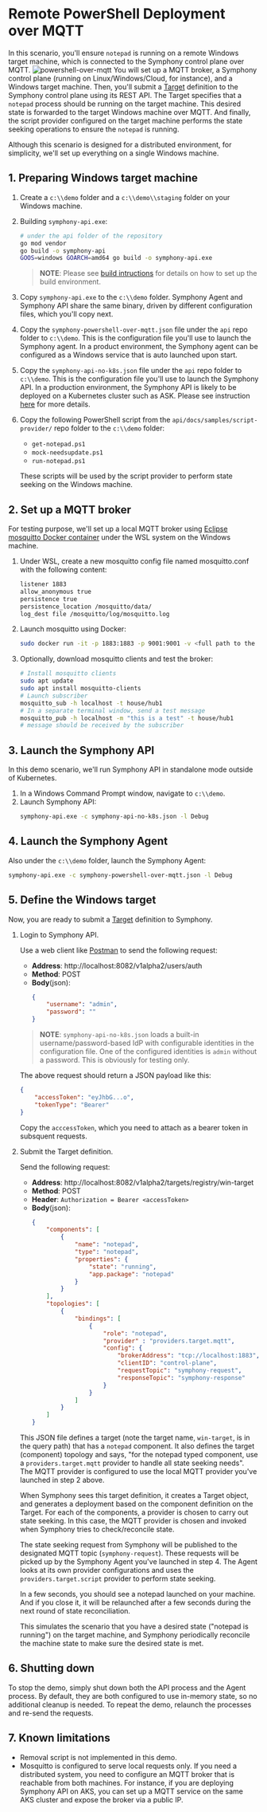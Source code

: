 # Remote PowerShell Deployment over MQTT
In this scenario, you'll ensure ```notepad``` is running on a remote Windows target machine, which is connected to the Symphony control plane over MQTT.
![powershell-over-mqtt](../images/powershell-over-mqtt.png)
You will set up a MQTT broker, a Symphony control plane (running on Linux/Windows/Cloud, for instance), and a Windows target machine. Then, you'll submit a [Target](../uom/target.md) definition to the Symphony control plane using its REST API. The Target specifies that a ```notepad``` process should be running on the target machine. This desired state is forwarded to the target Windows machine over MQTT. And finally, the script provider configured on the target machine performs the state seeking operations to ensure the ```notepad``` is running.

Although this scenario is designed for a distributed environment, for simplicity, we'll set up everything on a single Windows machine. 

## 1. Preparing Windows target machine

1. Create a ```c:\\demo``` folder and a ```c:\\demo\\staging``` folder on your Windows machine. 
2. Building ```symphony-api.exe```:
    ```bash
    # under the api folder of the repository
    go mod vendor
    go build -o symphony-api
    GOOS=windows GOARCH=amd64 go build -o symphony-api.exe
    ```
    > **NOTE**: Please see [build intructions](../build_deployment/build.md) for details on how to set up the build environment.
3. Copy ```symphony-api.exe``` to the ```c:\\demo``` folder. Symphony Agent and Symphony API share the same binary, driven by different configuration files, which you'll copy next.
4. Copy the ```symphony-powershell-over-mqtt.json``` file under the ```api``` repo folder to ```c:\\demo```. This is the configuration file you'll use to launch the Symphony agent. In a product environment, the Symphony agent can be configured as a Windows service that is auto launched upon start.
5. Copy the ```symphony-api-no-k8s.json``` file under the ```api``` repo folder to ```c:\\demo```. This is the configuration file you'll use to launch the Symphony API. In a production environment, the Symphony API is likely to be deployed on a Kubernetes cluster such as ASK. Please see instruction [here](../build_deployment/build_deployment.md) for more details.
6. Copy the following PowerShell script from the ```api/docs/samples/script-provider/``` repo folder to the ```c:\\demo``` folder:
    * ```get-notepad.ps1```
    * ```mock-needsupdate.ps1```
    * ```run-notepad.ps1```
    
    These scripts will be used by the script provider to perform state seeking on the Windows machine.
## 2. Set up a MQTT broker
For testing purpose, we'll set up a local MQTT broker using [Eclipse mosquitto Docker container](https://hub.docker.com/_/eclipse-mosquitto/) under the WSL system on the Windows machine.

1. Under WSL, create a new mosquitto config file named mosquitto.conf with the following content:
    ```bash
    listener 1883
    allow_anonymous true
    persistence true
    persistence_location /mosquitto/data/
    log_dest file /mosquitto/log/mosquitto.log
    ```
2. Launch mosquitto using Docker:
    ```bash
    sudo docker run -it -p 1883:1883 -p 9001:9001 -v <full path to the above mosquitto.conf file>:/mosquitto/config/mosquitto.conf  eclipse-mosquitto
    ```
3. Optionally, download mosquitto clients and test the broker:
    ```bash
    # Install mosquitto clients
    sudo apt update
    sudo apt install mosquitto-clients
    # Launch subscriber
    mosquitto_sub -h localhost -t house/hub1
    # In a separate terminal window, send a test message
    mosquitto_pub -h localhost -m "this is a test" -t house/hub1
    # message should be received by the subscriber
    ```
## 3. Launch the Symphony API
In this demo scenario, we'll run Symphony API in standalone mode outside of Kubernetes.

1. In a Windows Command Prompt window, navigate to ```c:\\demo```.
2. Launch Symphony API:
    ```bash
    symphony-api.exe -c symphony-api-no-k8s.json -l Debug
    ```
## 4. Launch the Symphony Agent
Also under the ```c:\\demo``` folder, launch the Symphony Agent:
```bash
symphony-api.exe -c symphony-powershell-over-mqtt.json -l Debug
```
## 5. Define the Windows target
Now, you are ready to submit a [Target](../uom/target.md) definition to Symphony. 

1. Login to Symphony API.

    Use a web client like [Postman](https://www.postman.com/) to send the following request:

    * **Address**: http://localhost:8082/v1alpha2/users/auth
    * **Method**: POST
    * **Body**(json): 
        ```json
        {
            "username": "admin",
            "password": ""
        }
        ```
    > **NOTE**: ```symphony-api-no-k8s.json``` loads a built-in username/password-based IdP with configurable identities in the configuration file. One of the configured identities is ```admin``` without a password. This is obviously for testing only.

    The above request should return a JSON payload like this:
    ```json
    {
        "accessToken": "eyJhbG...o",
        "tokenType": "Bearer"
    }
    ```
    Copy the ```acccessToken```, which you need to attach as a bearer token in subsquent requests.

2. Submit the Target definition.

    Send the following request:
    * **Address**: http://localhost:8082/v1alpha2/targets/registry/win-target
    * **Method**: POST
    * **Header**: ```Authorization = Bearer <accessToken>```
    * **Body**(json):
        ```json
        {
            "components": [
                {
                    "name": "notepad",
                    "type": "notepad",
                    "properties": {
                        "state": "running",
                        "app.package": "notepad"
                    }
                }
            ],
            "topologies": [
                {
                    "bindings": [
                        {
                            "role": "notepad",
                            "provider" : "providers.target.mqtt",
                            "config": {
                                "brokerAddress": "tcp://localhost:1883",
                                "clientID": "control-plane",
                                "requestTopic": "symphony-request",
                                "responseTopic": "symphony-response"
                            }
                        }
                    ]
                }
            ]
        }
        ```
    This JSON file defines a target (note the target name, ```win-target```, is in the query path) that has a ```notepad``` component. It also defines the target (component) topology and says, "for the notepad typed component, use a ```providers.target.mqtt``` provider to handle all state seeking needs". The MQTT provider is configured to use the local MQTT provider you've launched in step 2 above.

    When Symphony sees this target definition, it creates a Target object, and generates a deployment based on the component definition on the Target. For each of the components, a provider is chosen to carry out state seeking. In this case, the MQTT provider is chosen and invoked when Symphony tries to check/reconcile state.

    The state seeking request from Symphony will be published to the designated MQTT topic (```symphony-request```). These requests will be picked up by the Symphony Agent you've launched in step 4. The Agent looks at its own provider configurations and uses the ```providers.target.script``` provider to perform state seeking.

    In a few seconds, you should see a notepad launched on your machine. And if you close it, it will be relaunched after a few seconds during the next round of state reconciliation.

    This simulates the scenario that you have a desired state ("notepad is running") on the target machine, and Symphony periodically reconcile the machine state to make sure the desired state is met.

## 6. Shutting down
To stop the demo, simply shut down both the API process and the Agent process. By default, they are both configured to use in-memory state, so no additional cleanup is needed. To repeat the demo, relaunch the processes and re-send the requests.

## 7. Known limitations

* Removal script is not implemented in this demo.
* Mosquitto is configured to serve local requests only. If you need a distributed system, you need to configure an MQTT broker that is reachable from both machines. For instance, if you are deploying Symphony API on AKS, you can set up a MQTT service on the same AKS cluster and expose the broker via a public IP.
